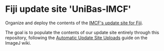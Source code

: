# Fiji update site 'UniBas-IMCF'

Organize and deploy the contents of the [IMCF's update site for Fiji][1].

The goal is to populate the contents of our update site entirely through this
repository, following the [Automatic Update Site Uploads][2] guide on the
ImageJ wiki.

[1]: https://imagej.net/list-of-update-sites/
[2]: https://imagej.net/update-sites/automatic-uploads
